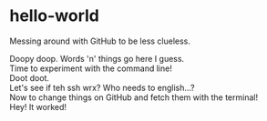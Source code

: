 # hello-world
Messing around with GitHub to be less clueless.

Doopy doop.
Words 'n' things go here I guess.<br/>
Time to experiment with the command line!<br/>
Doot doot.<br/>
Let's see if teh ssh wrx? Who needs to english...?<br/>
Now to change things on GitHub and fetch them with the terminal!<br/>
Hey! It worked!
